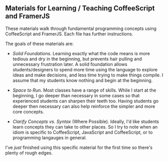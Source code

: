 ## Materials for Learning / Teaching CoffeeScript and FramerJS

These materials walk through fundamental programming concepts using CoffeeScript and FramerJS. 
Each file has further instructions.

The goals of these materials are:

- *Solid Foundations*. Learning exactly what the code means is more tedious and dry in the beginning, but prevents hair pulling and unnecessary frustration later. A solid foundation allows students/designers to spend more time using the language to explore ideas and make decisions, and less time trying to make things compile. I assume that my students know nothing and begin at the beginning. 

- *Space to Run*. Most classes have a range of skills. While I start at the beginning, I go deeper than necessary in some cases so that experienced students can sharpen their teeth too. Having students go deeper then necessary can also help reinforce the simpler and more core concepts.

- *Clarify Concepts vs. Syntax* (Where Possible). Ideally, I'd like students learn concepts they can take to other places. So I try to note when an idiom is specific to CoffeeScript, JavaScript and CoffeeScript, or to programming langauges in general.


I've _just_ finished using this specific material for the first time so there's plenty of rough edges.
